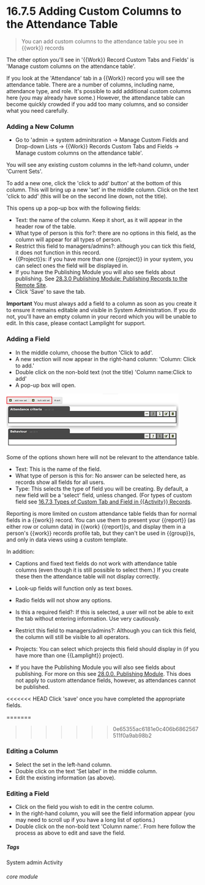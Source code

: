 # 16.7.5  <i class="fa fa-cogs"></i> Adding Custom Columns to the Attendance Table

> You can add custom columns to the attendance table you see in {{work}} records



The other option you'll see in '{{Work}} Record Custom Tabs and Fields' is 'Manage custom columns on the attendance table'.  

If you look at the 'Attendance' tab in a {{Work}} record you will see the attendance table. There are a number of columns, including name, attendance type, and role.  It's possible to add additional custom columns here (you may already have some.) However, the attendance table can become quickly crowded if you add too many columns, and so consider what you need carefully.

### Adding a New Column
- Go to 'admin -> system adminitsration -> Manage Custom Fields and Drop-down Lists -> {{Work}} Records Custom Tabs and Fields -> Manage custom columns on the attendance table'.

You will see any existing custom columns in the left-hand column, under 'Current Sets'.

To add a new one, click the 'click to add' button' at the bottom of this column. This will bring up a new 'set' in the middle column.  Click on the text 'click to add' (this will be on the second line down, not the title). 

This opens up a pop-up box with the following fields:
   - Text: the name of the column. Keep it short, as it will appear in the header row of the table.
   - What type of person is this for?: there are no options in this field, as the column will appear for all types of person.
   - Restrict this field to managers/admins?: although you can tick this field, it does not function in this record.
   - {{Project}}s: if you have more than one {{project}} in your system, you can select ones the field will be displayed in. 
   - If you have the Publishing Module you will also see fields about publishing. See [28.3.0 Publishing Module: Publishing Records to the Remote Site](/help/index/p/28.3.0). 
   - Click 'Save' to save the tab.

**Important** You must always add a field to a column as soon as you create it to ensure it remains editable and visible in System Administration. If you do not, you'll have an empty column in your record which you will be unable to edit. In this case, please contact Lamplight for support.

### Adding a Field
- In the middle column, choose the button 'Click to add'. 
- A new section will now appear in the right-hand column: 'Column: Click to add.' 
- Double click on the non-bold text (not the title) 'Column name:Click to add'
- A pop-up box will open. 

![Custom Column Fields](16.7.5a.png)

Some of the options shown here will not be relevant to the attendance table. 
- Text: This is the name of the field.
- What type of person is this for: No answer can be selected here, as records show all fields for all users.
- Type: This selects the type of field you will be creating. By default, a new field will be a 'select' field, unless changed. (For types of custom field see [16.7.3 Types of Custom Tab and Field in {{Activity}} Records](/help/index/p/16.7.3). 


Reporting is more limited on custom attendance table fields than for normal fields in a {{work}} record.  You can use them to present your {{report}} (as either row or column data) in {{work} {{report}}s, and display them in a person's {{work}} records profile tab, but they can't be used in {{group}}s, and only in data views using a custom template. 

In addition:
   - Captions and fixed text fields do not work with attendance table columns (even though it is still possible to select them.) If you create these then the attendance table will not display correctly.
   - Look-up fields will function only as text boxes.
   - Radio fields will not show any options.

- Is this a required field?: If this is selected, a user will not be able to exit the tab without entering information. Use very cautiously.
- Restrict this field to managers/admins?: Although you can tick this field, the column will still be visible to all operators.
- Projects: You can select which projects this field should display in (if you have more than one {{Lamplight}} project).
- If you have the Publishing Module you will also see fields about publishing. For more on this see [28.0.0. Publishing Module](/help/index/p/28.0.0). This does not apply to custom attendance fields, however, as attendances cannot be published.

<<<<<<< HEAD
Click 'save' once you have completed the appropriate fields.

=======
>>>>>>> 0e65355ac6181e0c406b6862567511f0a9ab98b2
### Editing a Column
- Select the set in the left-hand column.
- Double click on the text 'Set label' in the middle column.
- Edit the existing information (as above).

### Editing a Field
- Click on the field you wish to edit in the centre column. 
- In the right-hand column, you will see the field information appear (you may need to scroll up if you have a long list of options.) 
- Double click on the non-bold text 'Column name:'. From here follow the process as above to edit and save the field.


##### Tags
System admin
Activity

###### core module
